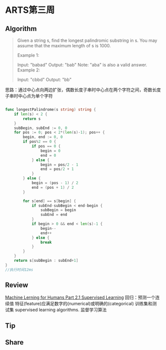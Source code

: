 # ARTS第三周

## Algorithm

>Given a string s, find the longest palindromic substring in s. You may assume that the maximum length of s is 1000.
>
>Example 1:
>
>Input: "babad"
>Output: "bab"
>Note: "aba" is also a valid answer.
>Example 2:
>
>Input: "cbbd"
>Output: "bb"

思路：通过中心点向两边扩张，偶数长度子串时中心点在两个字符之间，奇数长度子串时中心点为单个字符

```go

func longestPalindrome(s string) string {
	if len(s) < 2 {
		return s
	}
	subBegin, subEnd := 0, 0
	for pos := 0; pos < 2*(len(s)-1); pos++ {
		begin, end := 0, 0
		if pos%2 == 0 {
			if pos == 0 {
				begin = 0
				end = 0
			} else {
				begin = pos/2 - 1
				end = pos/2 + 1
			}
		} else {
			begin = (pos - 1) / 2
			end = (pos + 1) / 2
		}

		for s[end] == s[begin] {
			if subEnd-subBegin < end-begin {
				subBegin = begin
				subEnd = end
			}
			if begin > 0 && end < len(s)-1 {
				begin--
				end++
			} else {
				break
			}
		}
	}
	return s[subBegin : subEnd+1]
}
//执行时间12ms
```

## Review
[Machine Lerning for Humans Part 2.1 Supervised Learning](https://medium.com/machine-learning-for-humans/supervised-learning-740383a2feab)
回归：预测一个连续值
特征(feature)应满足数字的(numerical)或明确的(categorical)
训练集和测试集
supervised learning algorithms. 监督学习算法


## Tip

## Share